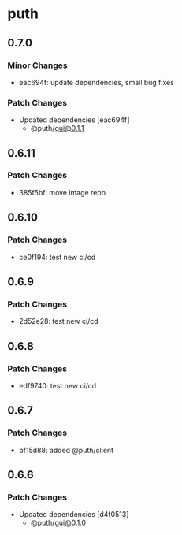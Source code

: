 # puth

## 0.7.0

### Minor Changes

- eac694f: update dependencies, small bug fixes

### Patch Changes

- Updated dependencies [eac694f]
  - @puth/gui@0.1.1

## 0.6.11

### Patch Changes

- 385f5bf: move image repo

## 0.6.10

### Patch Changes

- ce0f194: test new ci/cd

## 0.6.9

### Patch Changes

- 2d52e28: test new ci/cd

## 0.6.8

### Patch Changes

- edf9740: test new ci/cd

## 0.6.7

### Patch Changes

- bf15d88: added @puth/client

## 0.6.6

### Patch Changes

- Updated dependencies [d4f0513]
  - @puth/gui@0.1.0
